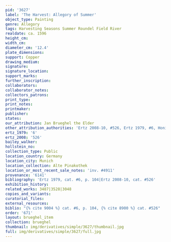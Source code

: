```yaml
---
pid: '3627'
label: 'The Harvest: Allegory of Summer'
object_type: Painting
genre: Allegory
tags: Harvesting Seasons Summer Roundel Field River
realdate: ca. 1596
height_cm: 
width_cm: 
diameter_cm: '12.4'
plate_dimensions: 
support: Copper
drawing_medium: 
signature: 
signature_location: 
support_marks: 
further_inscription: 
collaborators: 
collaborator_notes: 
collectors_patrons: 
print_type: 
print_notes: 
printmaker: 
publisher: 
states: 
our_attribution: Jan Brueghel the Elder
other_attribution_authorities: 'Ertz 2008-10, #526, Ertz 1979, #6, Honig database'
ertz_1979: '6'
ertz_2008: '526'
bailey_walker: 
hollstein_no: 
collection_type: Public
location_country: Germany
location_city: Munich
location_collection: Alte Pinakothek
location_or_most_recent_sale_notes: 'inv. #4911'
provenance: '6141'
bibliography: 'Ertz 1979, cat. #6, p. 104|Ertz 2008-10, cat. #526'
exhibition_history: 
related_works: 3487|3528|3048
copies_and_variants: 
curatorial_files: 
external_resources: 
biblio: "{% cite 9004 %} cat. #6, p. 104, {% cite 8900 %} cat. #526"
order: '671'
layout: brueghel_item
collection: brueghel
thumbnail: img/derivatives/simple/3627/thumbnail.jpg
full: img/derivatives/simple/3627/full.jpg
---
```

